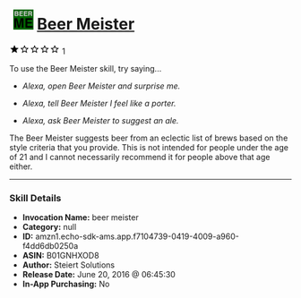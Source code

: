 # &nbsp;<img src="skill_icon" alt="Beer Meister icon" width="36"> [Beer Meister](http://alexa.amazon.com/#skills/amzn1.echo-sdk-ams.app.f7104739-0419-4009-a960-f4dd6db0250a)
![1 stars](../../images/ic_star_black_18dp_1x.png)![1 stars](../../images/ic_star_border_black_18dp_1x.png)![1 stars](../../images/ic_star_border_black_18dp_1x.png)![1 stars](../../images/ic_star_border_black_18dp_1x.png)![1 stars](../../images/ic_star_border_black_18dp_1x.png) 1

To use the Beer Meister skill, try saying...

* *Alexa, open Beer Meister and surprise me.*

* *Alexa, tell Beer Meister I feel like a porter.*

* *Alexa, ask Beer Meister to suggest an ale.*

The Beer Meister suggests beer from an eclectic list of brews based on the style criteria that you provide.  This is not intended for people under the age of 21 and I cannot necessarily recommend it for people above that age either.

***

### Skill Details

* **Invocation Name:** beer meister
* **Category:** null
* **ID:** amzn1.echo-sdk-ams.app.f7104739-0419-4009-a960-f4dd6db0250a
* **ASIN:** B01GNHXOD8
* **Author:** Steiert Solutions
* **Release Date:** June 20, 2016 @ 06:45:30
* **In-App Purchasing:** No
